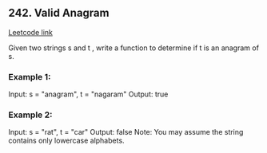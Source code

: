 ## 242. Valid Anagram
[Leetcode link](https://leetcode.com/problems/valid-anagram/)

Given two strings s and t , write a function to determine if t is an anagram of s.

### Example 1:

Input: s = "anagram", t = "nagaram"
Output: true

### Example 2:

Input: s = "rat", t = "car"
Output: false
Note:
You may assume the string contains only lowercase alphabets.
